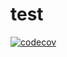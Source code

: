 # test
[![codecov][codecov-badge]][codecov-link]

[codecov-badge]:   https://codecov.io/gh/yawo-hse/test/branch/original/graph/badge.svg
[codecov-link]:    https://codecov.io/gh/yawo-hse/test
